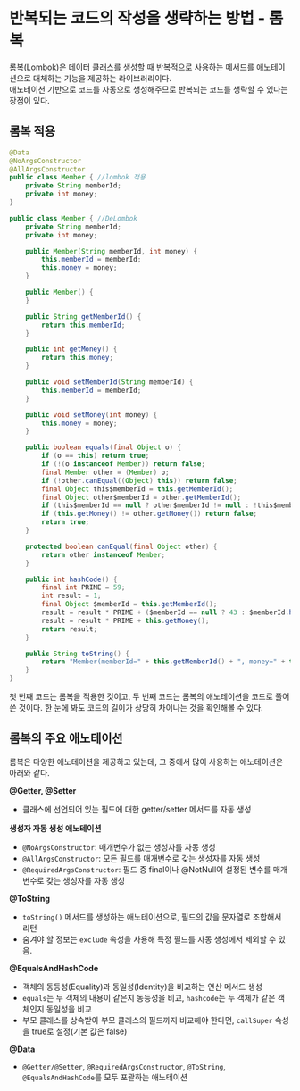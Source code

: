 # 반복되는 코드의 작성을 생략하는 방법 - 롬복

롬복(Lombok)은 데이터 클래스를 생성할 때 반복적으로 사용하는 메서드를 애노테이션으로 대체하는 기능을 제공하는 라이브러리이다.  
애노테이션 기반으로 코드를 자동으로 생성해주므로 반복되는 코드를 생략할 수 있다는 장점이 있다.

## 롬복 적용

```java
@Data
@NoArgsConstructor
@AllArgsConstructor
public class Member { //lombok 적용
    private String memberId;
    private int money;
}
```

```java
public class Member { //DeLombok
    private String memberId;
    private int money;

    public Member(String memberId, int money) {
        this.memberId = memberId;
        this.money = money;
    }

    public Member() {
    }

    public String getMemberId() {
        return this.memberId;
    }

    public int getMoney() {
        return this.money;
    }

    public void setMemberId(String memberId) {
        this.memberId = memberId;
    }

    public void setMoney(int money) {
        this.money = money;
    }

    public boolean equals(final Object o) {
        if (o == this) return true;
        if (!(o instanceof Member)) return false;
        final Member other = (Member) o;
        if (!other.canEqual((Object) this)) return false;
        final Object this$memberId = this.getMemberId();
        final Object other$memberId = other.getMemberId();
        if (this$memberId == null ? other$memberId != null : !this$memberId.equals(other$memberId)) return false;
        if (this.getMoney() != other.getMoney()) return false;
        return true;
    }

    protected boolean canEqual(final Object other) {
        return other instanceof Member;
    }

    public int hashCode() {
        final int PRIME = 59;
        int result = 1;
        final Object $memberId = this.getMemberId();
        result = result * PRIME + ($memberId == null ? 43 : $memberId.hashCode());
        result = result * PRIME + this.getMoney();
        return result;
    }

    public String toString() {
        return "Member(memberId=" + this.getMemberId() + ", money=" + this.getMoney() + ")";
    }
}
```

첫 번째 코드는 롬복을 적용한 것이고, 두 번째 코드는 롬복의 애노테이션을 코드로 풀어쓴 것이다. 한 눈에 봐도 코드의 길이가 상당히 차이나는 것을 확인해볼 수 있다.

## 롬복의 주요 애노테이션

롬복은 다양한 애노테이션을 제공하고 있는데, 그 중에서 많이 사용하는 애노테이션은 아래와 같다.


**@Getter, @Setter**

-   클래스에 선언되어 있는 필드에 대한 getter/setter 메서드를 자동 생성

**생성자 자동 생성 애노테이션**

-   `@NoArgsConstructor`: 매개변수가 없는 생성자를 자동 생성
-   `@AllArgsConstructor`: 모든 필드를 매개변수로 갖는 생성자를 자동 생성
-   `@RequiredArgsConstructor`: 필드 중 final이나 @NotNull이 설정된 변수를 매개변수로 갖는 생성자를 자동 생성

**@ToString**

-   `toString()` 메서드를 생성하는 애노테이션으로, 필드의 값을 문자열로 조합해서 리턴
-   숨겨야 할 정보는 `exclude` 속성을 사용해 특정 필드를 자동 생성에서 제외할 수 있음.

**@EqualsAndHashCode**

-   객체의 동등성(Equality)과 동일성(Identity)을 비교하는 연산 메서드 생성
-   `equals`는 두 객체의 내용이 같은지 동등성을 비교, `hashcode`는 두 객체가 같은 객체인지 동일성을 비교
-   부모 클래스를 상속받아 부모 클래스의 필드까지 비교해야 한다면, `callSuper` 속성을 true로 설정(기본 값은 false)

**@Data**

-   `@Getter/@Setter`, `@RequiredArgsConstructor`, `@ToString`, `@EqualsAndHashCode`를 모두 포괄하는 애노테이션
